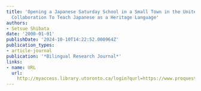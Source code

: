 ```yaml
---
title: 'Opening a Japanese Saturday School in a Small Town in the United States: Community
  Collaboration To Teach Japanese as a Heritage Language'
authors:
- Setsue Shibata
date: '2000-01-01'
publishDate: '2024-10-10T14:22:52.000964Z'
publication_types:
- article-journal
publication: '*Bilingual Research Journal*'
links:
- name: URL
  url: 
    http://myaccess.library.utoronto.ca/login?qurl=https://www.proquest.com/docview/62244179?accountid=14771&bdid=38382&_bd=9Bq67EKieDTvrnpH15NQj%2BNtjec%3D
---
```

